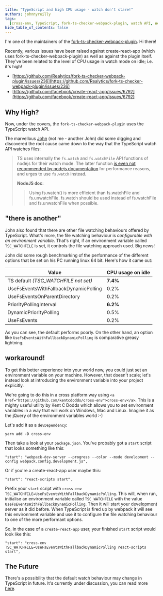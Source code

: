 ```yaml
---
title: "TypeScript and high CPU usage - watch don't stare!"
authors: johnnyreilly
tags:
  [cross-env, TypeScript, fork-ts-checker-webpack-plugin, watch API, Webpack]
hide_table_of_contents: false
---
```


I'm one of the maintainers of the [fork-ts-checker-webpack-plugin](https://github.com/Realytics/fork-ts-checker-webpack-plugin). Hi there!

Recently, various issues have been raised against create-react-app (which uses fork-ts-checker-webpack-plugin) as well as against the plugin itself. They've been related to the level of CPU usage in watch mode on idle; i.e. it's high!

- [https://github.com/Realytics/fork-ts-checker-webpack-plugin/issues/236](https://github.com/Realytics/fork-ts-checker-webpack-plugin/issues/236)
- [https://github.com/facebook/create-react-app/issues/6792](https://github.com/facebook/create-react-app/issues/6792)

## Why High?

Now, under the covers, the `fork-ts-checker-webpack-plugin` uses the TypeScript watch API.

The marvellous [John](https://github.com/NeKJ) (not me - another John) did some digging and discovered the root cause came down to the way that the TypeScript watch API watches files:

> TS uses internally the `fs.watch` and `fs.watchFile` API functions of nodejs for their watch mode. The latter function [is even not recommended by nodejs documentation](https://nodejs.org/api/fs.html#fs_fs_watchfile_filename_options_listener) for performance reasons, and urges to use `fs.watch` instead.
>
> **NodeJS doc:**
>
> > Using fs.watch() is more efficient than fs.watchFile and fs.unwatchFile. fs.watch should be used instead of fs.watchFile and fs.unwatchFile when possible.

## "there is another"

John also found that there are other file watching behaviours offered by TypeScript. What's more, the file watching behaviour is _configurable with an environment variable_. That's right, if an environment variable called `TSC_WATCHFILE` is set, it controls the file watching approach used. Big news!

John did some rough benchmarking of the performance of the different options that be set on his PC running linux 64 bit. Here's how it came out:

| Value                                 | CPU usage on idle |
| ------------------------------------- | ----------------- |
| TS default _(TSC_WATCHFILE not set)_  | **7\.4%**         |
| UseFsEventsWithFallbackDynamicPolling | 0\.2%             |
| UseFsEventsOnParentDirectory          | 0\.2%             |
| PriorityPollingInterval               | **6\.2%**         |
| DynamicPriorityPolling                | 0\.5%             |
| UseFsEvents                           | 0\.2%             |

As you can see, the default performs poorly. On the other hand, an option like `UseFsEventsWithFallbackDynamicPolling` is comparative greasy lightning.

## workaround!

To get this better experience into your world now, you could just set an environment variable on your machine. However, that doesn't scale; let's instead look at introducing the environment variable into your project explicitly.

We're going to do this in a cross platform way using `<a href="https://github.com/kentcdodds/cross-env">cross-env</a>`. This is a mighty useful utility by Kent C Dodds which allows you to set environment variables in a way that will work on Windows, Mac and Linux. Imagine it as the jQuery of the environment variables world :-)

Let's add it as a `devDependency`:

```
yarn add -D cross-env
```

Then take a look at your `package.json`. You've probably got a `start` script that looks something like this:

```
"start": "webpack-dev-server --progress --color --mode development --config webpack.config.development.js",
```

Or if you're a create-react-app user maybe this:

```
"start": "react-scripts start",
```

Prefix your `start` script with `cross-env TSC_WATCHFILE=UseFsEventsWithFallbackDynamicPolling`. This will, when run, initialise an environment variable called `TSC_WATCHFILE` with the value `UseFsEventsWithFallbackDynamicPolling`. Then it will start your development server as it did before. When TypeScript is fired up by webpack it will see this environment variable and use it to configure the file watching behaviour to one of the more performant options.

So, in the case of a `create-react-app` user, your finished `start` script would look like this:

```
"start": "cross-env TSC_WATCHFILE=UseFsEventsWithFallbackDynamicPolling react-scripts start",
```

## The Future

There's a possibility that the default watch behaviour may change in TypeScript in future. It's currently under discussion, you can read more [here](https://github.com/microsoft/TypeScript/issues/31048).
